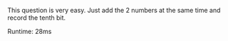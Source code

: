 This question is very easy. Just add the 2 numbers at the same time and record the tenth bit.

Runtime: 28ms
